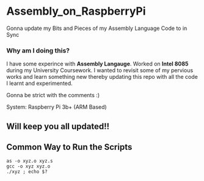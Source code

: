 # Assembly_on_RaspberryPi
Gonna update my Bits and Pieces of my Assembly Language Code to in Sync

### Why am I doing this?
I have some experince with **Assembly Langauge**. Worked on **Intel 8085** during my University Coursework. I wanted to revisit some of my pervious works and learn something new thereby updating this repo with all the code I learnt and experimented. 

Gonna be strict with the comments :)

  System: Raspberry Pi 3b+ (ARM Based)
  
  ## Will keep you all updated!! 


## Common Way to Run the Scripts
```
as -o xyz.o xyz.s
gcc -o xyz xyz.o
./xyz ; echo $?
```  
